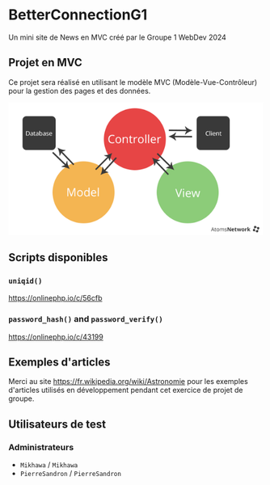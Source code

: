 # BetterConnectionG1
Un mini site de News en MVC créé par le Groupe 1 WebDev 2024

## Projet en MVC

Ce projet sera réalisé en utilisant le modèle MVC (Modèle-Vue-Contrôleur) pour la gestion des pages et des données.

![MVC](https://raw.githubusercontent.com/WebDevCF2m2023/OneConnectionG2/main/public/img/MVC.png)

## Scripts disponibles

### `uniqid()`

https://onlinephp.io/c/56cfb

### `password_hash()` and `password_verify()`

https://onlinephp.io/c/43199

## Exemples d'articles

Merci au site https://fr.wikipedia.org/wiki/Astronomie pour les exemples d'articles utilisés en développement pendant cet exercice de projet de groupe.

## Utilisateurs de test

### Administrateurs

- `Mikhawa` / `Mikhawa`
- `PierreSandron` / `PierreSandron`

